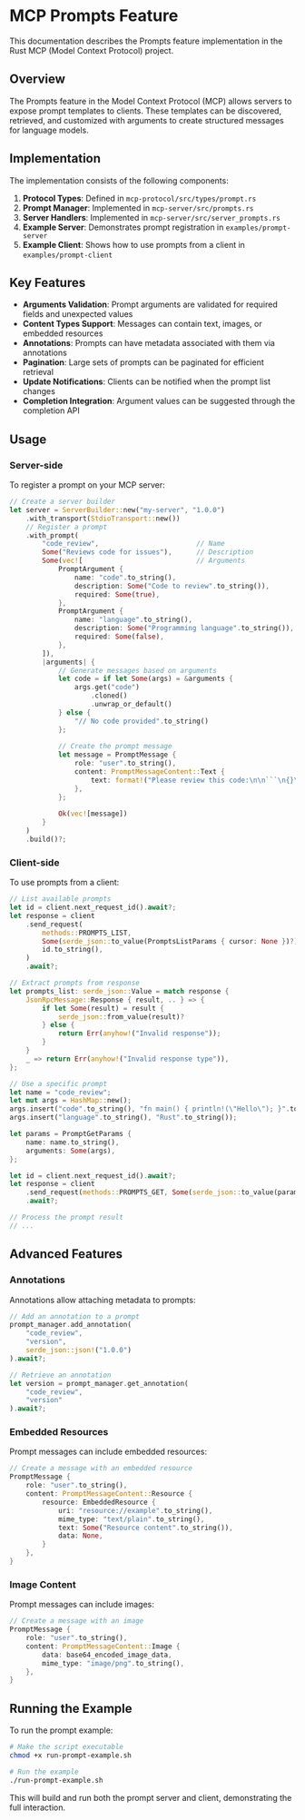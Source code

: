 # MCP Prompts Feature

This documentation describes the Prompts feature implementation in the Rust MCP (Model Context Protocol) project.

## Overview

The Prompts feature in the Model Context Protocol (MCP) allows servers to expose prompt templates to clients. These templates can be discovered, retrieved, and customized with arguments to create structured messages for language models.

## Implementation

The implementation consists of the following components:

1. **Protocol Types**: Defined in `mcp-protocol/src/types/prompt.rs`
2. **Prompt Manager**: Implemented in `mcp-server/src/prompts.rs`
3. **Server Handlers**: Implemented in `mcp-server/src/server_prompts.rs`
4. **Example Server**: Demonstrates prompt registration in `examples/prompt-server`
5. **Example Client**: Shows how to use prompts from a client in `examples/prompt-client`

## Key Features

- **Arguments Validation**: Prompt arguments are validated for required fields and unexpected values
- **Content Types Support**: Messages can contain text, images, or embedded resources
- **Annotations**: Prompts can have metadata associated with them via annotations
- **Pagination**: Large sets of prompts can be paginated for efficient retrieval
- **Update Notifications**: Clients can be notified when the prompt list changes
- **Completion Integration**: Argument values can be suggested through the completion API

## Usage

### Server-side

To register a prompt on your MCP server:

```rust
// Create a server builder
let server = ServerBuilder::new("my-server", "1.0.0")
    .with_transport(StdioTransport::new())
    // Register a prompt
    .with_prompt(
        "code_review",                        // Name
        Some("Reviews code for issues"),      // Description
        Some(vec![                            // Arguments
            PromptArgument {
                name: "code".to_string(),
                description: Some("Code to review".to_string()),
                required: Some(true),
            },
            PromptArgument {
                name: "language".to_string(),
                description: Some("Programming language".to_string()),
                required: Some(false),
            },
        ]),
        |arguments| {
            // Generate messages based on arguments
            let code = if let Some(args) = &arguments {
                args.get("code")
                    .cloned()
                    .unwrap_or_default()
            } else {
                "// No code provided".to_string()
            };
            
            // Create the prompt message
            let message = PromptMessage {
                role: "user".to_string(),
                content: PromptMessageContent::Text {
                    text: format!("Please review this code:\n\n```\n{}\n```", code),
                },
            };
            
            Ok(vec![message])
        }
    )
    .build()?;
```

### Client-side

To use prompts from a client:

```rust
// List available prompts
let id = client.next_request_id().await?;
let response = client
    .send_request(
        methods::PROMPTS_LIST,
        Some(serde_json::to_value(PromptsListParams { cursor: None })?),
        id.to_string(),
    )
    .await?;

// Extract prompts from response
let prompts_list: serde_json::Value = match response {
    JsonRpcMessage::Response { result, .. } => {
        if let Some(result) = result {
            serde_json::from_value(result)?
        } else {
            return Err(anyhow!("Invalid response"));
        }
    }
    _ => return Err(anyhow!("Invalid response type")),
};

// Use a specific prompt
let name = "code_review";
let mut args = HashMap::new();
args.insert("code".to_string(), "fn main() { println!(\"Hello\"); }".to_string());
args.insert("language".to_string(), "Rust".to_string());

let params = PromptGetParams {
    name: name.to_string(),
    arguments: Some(args),
};

let id = client.next_request_id().await?;
let response = client
    .send_request(methods::PROMPTS_GET, Some(serde_json::to_value(params)?), id.to_string())
    .await?;

// Process the prompt result
// ...
```

## Advanced Features

### Annotations

Annotations allow attaching metadata to prompts:

```rust
// Add an annotation to a prompt
prompt_manager.add_annotation(
    "code_review", 
    "version", 
    serde_json::json!("1.0.0")
).await?;

// Retrieve an annotation
let version = prompt_manager.get_annotation(
    "code_review", 
    "version"
).await?;
```

### Embedded Resources

Prompt messages can include embedded resources:

```rust
// Create a message with an embedded resource
PromptMessage {
    role: "user".to_string(),
    content: PromptMessageContent::Resource {
        resource: EmbeddedResource {
            uri: "resource://example".to_string(),
            mime_type: "text/plain".to_string(),
            text: Some("Resource content".to_string()),
            data: None,
        }
    },
}
```

### Image Content

Prompt messages can include images:

```rust
// Create a message with an image
PromptMessage {
    role: "user".to_string(),
    content: PromptMessageContent::Image {
        data: base64_encoded_image_data,
        mime_type: "image/png".to_string(),
    },
}
```

## Running the Example

To run the prompt example:

```bash
# Make the script executable
chmod +x run-prompt-example.sh

# Run the example
./run-prompt-example.sh
```

This will build and run both the prompt server and client, demonstrating the full interaction.

